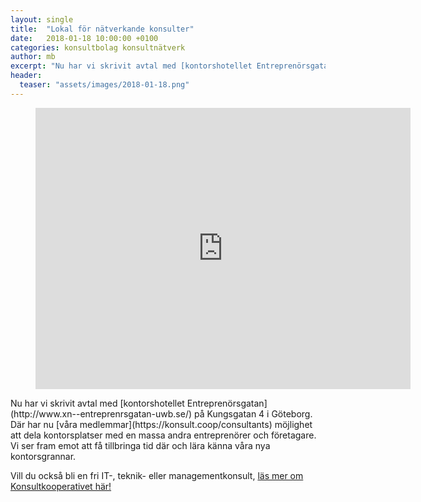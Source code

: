 ```yaml
---
layout: single
title:  "Lokal för nätverkande konsulter"
date:   2018-01-18 10:00:00 +0100
categories: konsultbolag konsultnätverk
author: mb
excerpt: "Nu har vi skrivit avtal med [kontorshotellet Entreprenörsgatan](http://www.xn--entreprenrsgatan-uwb.se/) på Kungsgatan 4 i Göteborg. Där har nu [våra medlemmar](https://konsult.coop/consultants) möjlighet att dela kontorsplatser med en massa andra entreprenörer och företagare. Vi ser fram emot att få tillbringa tid där och lära känna våra nya kontorsgrannar."
header:
  teaser: "assets/images/2018-01-18.png"
---
```

<figure class="one">
    <iframe src="https://www.google.com/maps/embed?pb=!1m18!1m12!1m3!1d3458.194966518129!2d11.961144238192535!3d57.70210456710229!2m3!1f0!2f0!3f0!3m2!1i1024!2i768!4f13.1!3m3!1m2!1s0x0%3A0xf57415e6f5455b21!2sEntrepren%C3%B6rsgatan!5e0!3m2!1ssv!2sse!4v1516276536716" width="600" height="450" frameborder="0" style="border:0" allowfullscreen></iframe>
</figure>
Nu har vi skrivit avtal med [kontorshotellet Entreprenörsgatan](http://www.xn--entreprenrsgatan-uwb.se/) på Kungsgatan 4 i Göteborg. Där har nu [våra medlemmar](https://konsult.coop/consultants) möjlighet att dela kontorsplatser med en massa andra entreprenörer och företagare. Vi ser fram emot att få tillbringa tid där och lära känna våra nya kontorsgrannar.

Vill du också bli en fri IT-, teknik- eller managementkonsult, [läs mer om Konsultkooperativet här!](https://konsult.coop)
